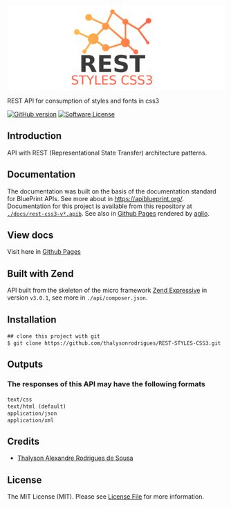 <p align="center">
    <a href="">
        <img src="./docs/pages/logo.png" alt="logo" title="API Rest Styles CSS3">
    </a>
</p>

REST API for consumption of styles and fonts in css3

[![GitHub version](https://badge.fury.io/gh/thalysonrodrigues%2Frest-styles-css3.svg)](https://badge.fury.io/gh/thalysonrodrigues%2Frest-styles-css3)
[![Software License](https://img.shields.io/apm/l/vim-mode.svg)](https://github.com/thalysonrodrigues/rest-styles-css3/blob/master/LICENSE)

## Introduction

API with REST (Representational State Transfer) architecture patterns.

## Documentation

The documentation was built on the basis of the documentation standard for BluePrint APIs. See more about in https://apiblueprint.org/.
Documentation for this project is available from this repository at [`./docs/rest-css3-v*.apib`](https://github.com/thalysonrodrigues/REST-STYLES-CSS3/tree/master/docs). See also in [Github Pages](https://thalysonrodrigues.github.io/REST-STYLES-CSS3/) rendered by [aglio](https://github.com/danielgtaylor/aglio).

## View docs

Visit here in [Github Pages](https://thalysonrodrigues.github.io/REST-STYLES-CSS3/)

## Built with Zend

API built from the skeleton of the micro framework [Zend Expressive](https://docs.zendframework.com/zend-expressive/) in version `v3.0.1`, see more in `./api/composer.json`.

## Installation
```
## clone this project with git
$ git clone https://github.com/thalysonrodrigues/REST-STYLES-CSS3.git
```

## Outputs

### The responses of this API may have the following formats

```
text/css
text/html (default)
application/json
application/xml
```

## Credits

- [Thalyson Alexandre Rodrigues de Sousa](https://github.com/thalysonrodrigues)

## License

The MIT License (MIT). Please see [License File](https://github.com/thalysonrodrigues/REST-STYLES-CSS3/blob/master/LICENSE) for more information.
